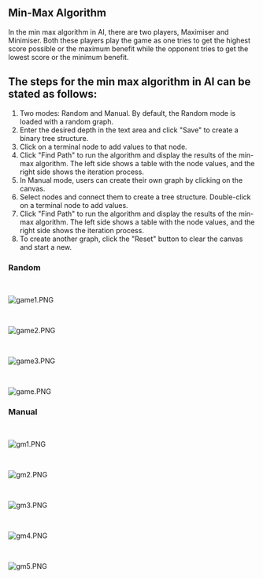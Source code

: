 ## Min-Max Algorithm

In the min max algorithm in AI, there are two players, Maximiser and Minimiser. Both these players play the game as one tries to get the highest score possible or the maximum benefit while the opponent tries to get the lowest score or the minimum benefit.

## The steps for the min max algorithm in AI can be stated as follows:

1. Two modes: Random and Manual. By default, the Random mode is loaded with a random graph.
2. Enter the desired depth in the text area and click "Save" to create a binary tree structure.
3. Click on a terminal node to add values to that node.
4. Click "Find Path" to run the algorithm and display the results of the min-max algorithm. The left side shows a table with the node values, and the right side shows the iteration process.
5. In Manual mode, users can create their own graph by clicking on the canvas.
6. Select nodes and connect them to create a tree structure. Double-click on a terminal node to add values.
7. Click "Find Path" to run the algorithm and display the results of the min-max algorithm. The left side shows a table with the node values, and the right side shows the iteration process.
8. To create another graph, click the "Reset" button to clear the canvas and start a new.



### Random

<br>

![game1.PNG](\exp-game-search\experiment\images\game1.png)

<br>


![game2.PNG](\exp-game-search\experiment\images\game2.PNG)

<br>


![game3.PNG](\exp-game-search\experiment\images\game3.PNG)

<br>


![game.PNG](\exp-game-search\experiment\images\game.PNG)


### Manual

<br>

![gm1.PNG](\exp-game-search\experiment\images\gm1.PNG)

<br>

![gm2.PNG](\exp-game-search\experiment\images\gm2.PNG)

<br>

![gm3.PNG](\exp-game-search\experiment\images\gm3.PNG)

<br>


![gm4.PNG](\exp-game-search\experiment\images\gm4.PNG)

<br>


![gm5.PNG](\exp-game-search\experiment\images\gm5.PNG)